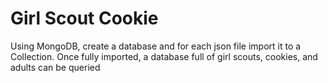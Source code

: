 # Girl Scout Cookie
Using MongoDB, create a database and for each json file import it to a Collection. 
Once fully imported, a database full of girl scouts, cookies, and adults can be queried 
